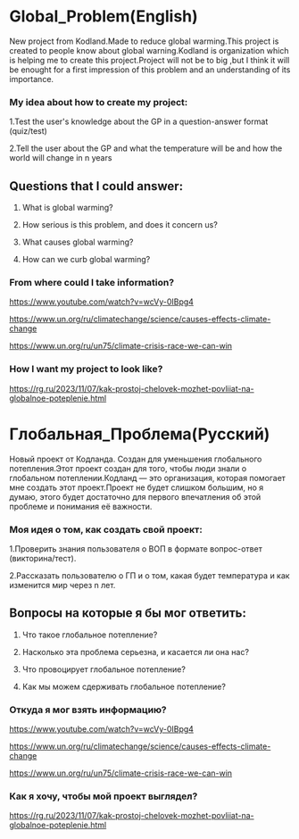 # Global_Problem(English)
New project from Kodland.Made to reduce global warming.This project is created to people know about global warning.Kodland is organization which is helping me to create this project.Project will not be to big ,but I think it will be enought for a first impression of this problem and an understanding of its importance.


### My idea about how to create my project:

1.Test the user's knowledge about the GP in a question-answer format (quiz/test)

2.Tell the user about the GP and what the temperature will be and how the world will change in n years

## Questions that I could answer:

1. What is global warming?

2. How serious is this problem, and does it concern us?

3. What causes global warming?

4. How can we curb global warming?

### From where could I take information?

https://www.youtube.com/watch?v=wcVy-0IBpg4

https://www.un.org/ru/climatechange/science/causes-effects-climate-change

https://www.un.org/ru/un75/climate-crisis-race-we-can-win

### How I want my project to look like?

https://rg.ru/2023/11/07/kak-prostoj-chelovek-mozhet-povliiat-na-globalnoe-poteplenie.html




# Глобальная_Проблема(Русский)
Новый проект от Кодланда. Создан для уменьшения глобального потепления.Этот проект создан для того, чтобы люди знали о глобальном потеплении.Кодланд — это организация, которая помогает мне создать этот проект.Проект не будет слишком большим, но я думаю, этого будет достаточно для первого впечатления об этой проблеме и понимания её важности.


### Моя идея о том, как создать свой проект:

1.Проверить знания пользователя о ВОП в формате вопрос-ответ (викторина/тест).

2.Рассказать пользователю о ГП и о том, какая будет температура и как изменится мир через n лет.

## Вопросы на которые я бы мог ответить:

1. Что такое глобальное потепление?

2. Насколько эта проблема серьезна, и касается ли она нас?

3. Что провоцирует глобальное потепление?

4. Как мы можем сдерживать глобальное потепление?


### Откуда я мог взять информацию?

https://www.youtube.com/watch?v=wcVy-0IBpg4

https://www.un.org/ru/climatechange/science/causes-effects-climate-change

https://www.un.org/ru/un75/climate-crisis-race-we-can-win

### Как я хочу, чтобы мой проект выглядел?

https://rg.ru/2023/11/07/kak-prostoj-chelovek-mozhet-povliiat-na-globalnoe-poteplenie.html
